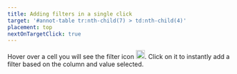```yaml
---
title: Adding filters in a single click
target: '#annot-table tr:nth-child(7) > td:nth-child(4)'
placement: top
nextOnTargetClick: true
---
```


Hover over a cell you will see the filter icon
<img src="/dist/filter-icon.png" width="20px" alt="filter"></img>. Click on it to instantly add a filter based on the column and value selected.
